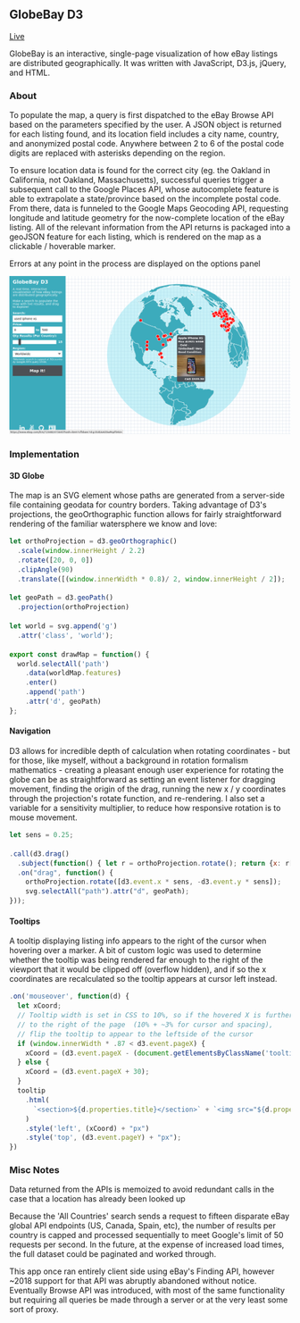 ## GlobeBay D3

[Live][site]

GlobeBay is an interactive, single-page visualization of how eBay listings are distributed geographically. It was written with JavaScript, D3.js, jQuery, and HTML.

### About

To populate the map, a query is first dispatched to the eBay Browse API based on the parameters specified by the user. A JSON object is returned for each listing found, and its location field includes a city name, country, and anonymized postal code. Anywhere between 2 to 6 of the postal code digits are replaced with asterisks depending on the region. 

To ensure location data is found for the correct city (eg. the Oakland in California, not Oakland, Massachusetts), successful queries trigger a subsequent call to the Google Places API, whose autocomplete feature is able to extrapolate a state/province based on the incomplete postal code. From there, data is funneled to the Google Maps Geocoding API, requesting longitude and latitude geometry for the now-complete location of the eBay listing. All of the relevant information from the API returns is packaged into a geoJSON feature for each listing, which is rendered on the map as a clickable / hoverable marker.

Errors at any point in the process are displayed on the options panel

![screencap]

### Implementation

#### 3D Globe
The map is an SVG element whose paths are generated from a server-side file containing geodata for country borders. Taking advantage of D3's projections, the geoOrthographic function allows for fairly straightforward rendering of the familiar watersphere we know and love:

```javascript
let orthoProjection = d3.geoOrthographic()
  .scale(window.innerHeight / 2.2)
  .rotate([20, 0, 0])
  .clipAngle(90)
  .translate([(window.innerWidth * 0.8)/ 2, window.innerHeight / 2]);

let geoPath = d3.geoPath()
  .projection(orthoProjection)

let world = svg.append('g')
  .attr('class', 'world');

export const drawMap = function() {
  world.selectAll('path')
    .data(worldMap.features)
    .enter()
    .append('path')
    .attr('d', geoPath)
};
```
####  Navigation
D3 allows for incredible depth of calculation when rotating coordinates - but for those, like myself, without a background in rotation formalism mathematics - creating a pleasant enough user experience for rotating the globe can be as straightforward as setting an event listener for dragging movement, finding the origin of the drag, running the new x / y coordinates through the projection's rotate function, and re-rendering. I also set a variable for a sensitivity multiplier, to reduce how responsive rotation is to mouse movement.

```javascript
let sens = 0.25;

.call(d3.drag()
  .subject(function() { let r = orthoProjection.rotate(); return {x: r[0] / sens, y: -r[1] / sens}; })
  .on("drag", function() {
    orthoProjection.rotate([d3.event.x * sens, -d3.event.y * sens]);
    svg.selectAll("path").attr("d", geoPath);
}));
```

#### Tooltips
A tooltip displaying listing info appears to the right of the cursor when hovering over a marker. A bit of custom logic was used to determine whether the tooltip was being rendered far enough to the right of the viewport that it would be clipped off (overflow hidden), and if so the x coordinates are recalculated so the tooltip appears at cursor left instead.

```javascript
.on('mouseover', function(d) {
  let xCoord;
  // Tooltip width is set in CSS to 10%, so if the hovered X is further than 87%
  // to the right of the page  (10% + ~3% for cursor and spacing),
  // flip the tooltip to appear to the leftside of the cursor
  if (window.innerWidth * .87 < d3.event.pageX) {
    xCoord = (d3.event.pageX - (document.getElementsByClassName('tooltip')[0].offsetWidth + 30))
  } else {
    xCoord = (d3.event.pageX + 30);
  }
  tooltip
    .html(
      `<section>${d.properties.title}</section>` + `<img src="${d.properties.img}" />` + `<p>${d.properties.currency} $${d.properties.price}</p>`
    )
    .style('left', (xCoord) + "px")
    .style('top', (d3.event.pageY) + "px");
})
```

### Misc Notes

Data returned from the APIs is memoized to avoid redundant calls in the case that a location has already been looked up

Because the 'All Countries' search sends a request to fifteen disparate eBay global API endpoints (US, Canada, Spain, etc), the number of results per country is capped and processed sequentially to meet Google's limit of 50 requests per second. In the future, at the expense of increased load times, the full dataset could be paginated and worked through.

This app once ran entirely client side using eBay's Finding API, however ~2018 support for that API was abruptly abandoned without notice. Eventually Browse API was introduced, with most of the same functionality but requiring all queries be made through a server or at the very least some sort of proxy. 


[site]: https://globebay.herokuapp.com/
[screencap]: ./docs/screencap.png

